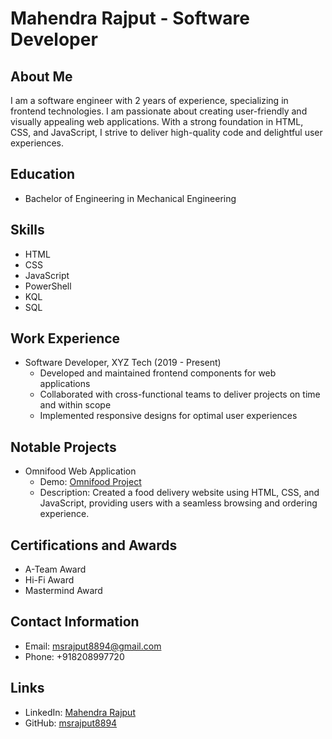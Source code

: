 # Mahendra Rajput - Software Developer

## About Me
I am a software engineer with 2 years of experience, specializing in frontend technologies. I am passionate about creating user-friendly and visually appealing web applications. With a strong foundation in HTML, CSS, and JavaScript, I strive to deliver high-quality code and delightful user experiences.

## Education
- Bachelor of Engineering in Mechanical Engineering

## Skills
- HTML
- CSS
- JavaScript
- PowerShell
- KQL
- SQL

## Work Experience
- Software Developer, XYZ Tech (2019 - Present)
  - Developed and maintained frontend components for web applications
  - Collaborated with cross-functional teams to deliver projects on time and within scope
  - Implemented responsive designs for optimal user experiences

## Notable Projects
- Omnifood Web Application
  - Demo: [Omnifood Project](https://omnifood-mahendra.netlify.app/)
  - Description: Created a food delivery website using HTML, CSS, and JavaScript, providing users with a seamless browsing and ordering experience.

## Certifications and Awards
- A-Team Award
- Hi-Fi Award
- Mastermind Award

## Contact Information
- Email: msrajput8894@gmail.com
- Phone: +918208997720

## Links
- LinkedIn: [Mahendra Rajput](https://www.linkedin.com/in/mahendrasing-rajput-883908209/)
- GitHub: [msrajput8894](https://github.com/msrajput8894)
